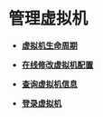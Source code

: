 # 管理虚拟机<a name="ZH-CN_TOPIC_0183154309"></a>

-   **[虚拟机生命周期](虚拟机生命周期.md)**  

-   **[在线修改虚拟机配置](在线修改虚拟机配置.md)**  

-   **[查询虚拟机信息](查询虚拟机信息.md)**  

-   **[登录虚拟机](登录虚拟机.md)**  


